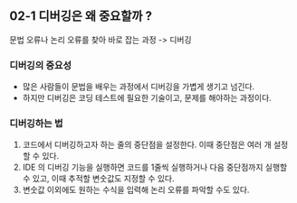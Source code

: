 ## 02-1 디버깅은 왜 중요할까 ? 

문법 오류나 논리 오류를 찾아 바로 잡는 과정 -> 디버깅 

### 디버깅의 중요성 
- 많은 사람들이 문법을 배우는 과정에서 디버깅을 가볍게 생기고 넘긴다. 
- 하지만 디버깅은 코딩 테스트에 필요한 기술이고, 문제를 해야하는 과정이다. 


### 디버깅하는 법 
1. 코드에서 디버깅하고자 하는 줄의 중단점을 설정한다. 이때 중단점은 여러 개 설정할 수 있다. 
2. IDE 의 디버깅 기능을 실행하면 코드를 1줄씩 실행하거나 다음 중단점까지 실행할 수 있고, 이때 추적할 변숫값도 지정할 수 있다. 
3. 변숫값 이외에도 원하는 수식을 입력해 논리 오류를 파악할 수도 있다. 
